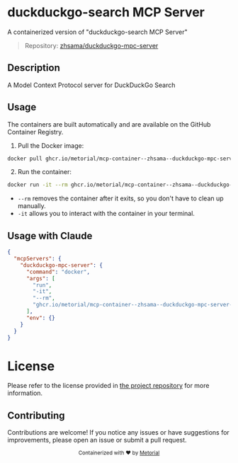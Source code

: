 
# duckduckgo-search MCP Server

A containerized version of "duckduckgo-search MCP Server"

> Repository: [zhsama/duckduckgo-mpc-server](https://github.com/zhsama/duckduckgo-mpc-server/)

## Description

A Model Context Protocol server for DuckDuckGo Search


## Usage

The containers are built automatically and are available on the GitHub Container Registry.

1. Pull the Docker image:

```bash
docker pull ghcr.io/metorial/mcp-container--zhsama--duckduckgo-mpc-server--duckduckgo-mpc-server
```

2. Run the container:

```bash
docker run -it --rm ghcr.io/metorial/mcp-container--zhsama--duckduckgo-mpc-server--duckduckgo-mpc-server 
```

- `--rm` removes the container after it exits, so you don't have to clean up manually.
- `-it` allows you to interact with the container in your terminal.



## Usage with Claude

```json
{
  "mcpServers": {
    "duckduckgo-mpc-server": {
      "command": "docker",
      "args": [
        "run",
        "-it",
        "--rm",
        "ghcr.io/metorial/mcp-container--zhsama--duckduckgo-mpc-server--duckduckgo-mpc-server"
      ],
      "env": {}
    }
  }
}
```

# License

Please refer to the license provided in [the project repository](https://github.com/zhsama/duckduckgo-mpc-server/) for more information.

## Contributing

Contributions are welcome! If you notice any issues or have suggestions for improvements, please open an issue or submit a pull request.

<div align="center">
  <sub>Containerized with ❤️ by <a href="https://metorial.com">Metorial</a></sub>
</div>
  